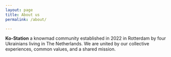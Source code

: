 ```yaml
---
layout: page
title: About us
permalink: /about/

---
```


**Ko-Station** a knowmad community established in 2022 in Rotterdam by four Ukrainians living in The Netherlands. We are united by our collective experiences, common values, and a shared mission.
